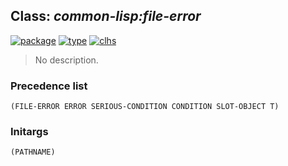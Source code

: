 ## Class: ***common-lisp:file-error***
[![package](https://img.shields.io/badge/Package-COMMON--LISP-5f9ea0.svg?style=social&colorA=999999)](../) [![type](https://img.shields.io/badge/Type-Class-5f9ea0.svg?style=social&colorA=999999)](../#class) [![clhs](https://img.shields.io/badge/CLHS-FILE--ERROR-5f9ea0.svg?style=social&colorA=999999)](http://www.lispworks.com/documentation/HyperSpec/Body/e_file_e.htm) 

> No description.

### Precedence list
```
(FILE-ERROR ERROR SERIOUS-CONDITION CONDITION SLOT-OBJECT T)
```
### Initargs
```
(PATHNAME)
```
